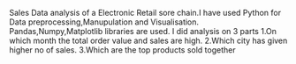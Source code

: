 Sales Data analysis of a Electronic Retail sore chain.I have used Python for Data preprocessing,Manupulation and Visualisation. Pandas,Numpy,Matplotlib libraries are used.
I did analysis on 3 parts 1.On which month the total order value and sales are high. 2.Which city has given higher no of sales. 3.Which are the top products sold together
